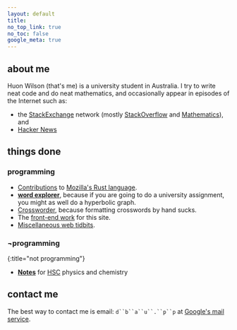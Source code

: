```yaml
---
layout: default
title:
no_top_link: true
no_toc: false
google_meta: true
---
```


## about me

Huon Wilson (that's me) is a university student in Australia. I try to write neat code and do neat mathematics, and occasionally appear in episodes of the Internet such as:

- the [StackExchange](http://stackexchange.com/users/1308075/dbaupp) network (mostly [StackOverflow](http://stackoverflow.com/users/1256624/dbaupp) and [Mathematics](http://math.stackexchange.com/users/26567/dbaupp)), and
- [Hacker News](https://news.ycombinator.com/user?id=dbaupp)


## things done

### programming
- [Contributions](https://github.com/mozilla/rust/commits/incoming?author=huonw) to
  [Mozilla's Rust language](https://github.com/mozilla/rust).
- **[word explorer](http://www.ug.it.usyd.edu.au/~hwil7821/assignment3/form.html)**, because if you are
  going to do a university assignment, you might as well do a hyperbolic graph.
- [Crossworder](https://github.com/huonw/crossworder), because formatting crosswords by hand sucks.
- The [front-end work](https://github.com/huonw/huonw.github.com) for this site.
- [Miscellaneous web tidbits](http://www.ug.it.usyd.edu.au/~hwil7821/).

### &not;programming
{:title="not programming"}
- **[Notes](notes.html)** for [HSC](https://en.wikipedia.org/wiki/Higher_School_Certificate_%28New_South_Wales%29) physics and chemistry

## contact me

The best way to contact me is email: `d``b``a``u``.``p``p` at [Google's mail service](http://gmail.com).
